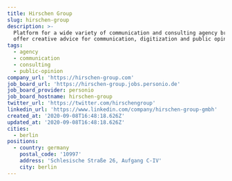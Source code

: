 ```yaml
---
title: Hirschen Group
slug: hirschen-group
description: >-
  Platform for a wide variety of communication and consulting agency brands that
  offer creative advice for communication, digitization and public opinion.
tags:
  - agency
  - communication
  - consulting
  - public-opinion
company_url: 'https://hirschen-group.com'
job_board_url: 'https://hirschen-group.jobs.personio.de'
job_board_provider: personio
job_board_hostname: hirschen-group
twitter_url: 'https://twitter.com/hirschengroup'
linkedin_url: 'https://www.linkedin.com/company/hirschen-group-gmbh'
created_at: '2020-09-08T16:48:18.626Z'
updated_at: '2020-09-08T16:48:18.626Z'
cities:
  - berlin
positions:
  - country: germany
    postal_code: '10997'
    address: 'Schlesische Straße 26, Aufgang C-IV'
    city: berlin
---
```


